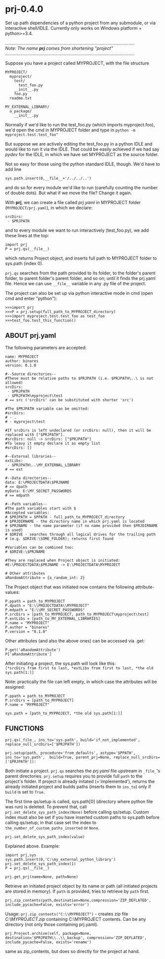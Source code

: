 # prj-0.4.0
Set up path dependencies of a python project from any submodule, or via interactive shell/IDLE.
Currently only works on Windows platform + python>=3.4.

........................................................................................................<br />
_Note: The name **prj** comes from shortening "project"_<br />
........................................................................................................

Suppose you have a project called MYPROJECT, with the file structure

```
MYPROJECT/
  myproject/
    test/
      test_foo.py
    __init__.py
    foo.py
  readme.txt
  
MY_EXTERNAL_LIBRARY/
  a_package/
    __init__.py
```

Normally if we'd like to run the test\_foo.py (which imports myproject.foo),
we'd open the cmd in MYPROJECT folder and type in `python -m myproject.test.test_foo"`

But suppose we are actively editing the test_foo.py in a python IDLE and would like
to run it via the IDLE. That could be easily achieved if we had say _pydev_ for the IDLE, 
in which we have set MYPROJECT as the source folder.

Not so easy for those using the python standard IDLE, though. We'd have to add line

`sys.path.insert(0,__file__+'/../../..')`

and do so for every module we'd like to run (carefully counting the number of double dots). 
But what if we move the file? Change it again.

With __prj__, we can create a file called _prj.yaml_ in MYPROJECT folder (`MYPROJECT/prj.yaml`), 
in which we declare:

```
srcDirs:
 - $PRJPATH
```
  
and to every module we want to run interactively (test_foo.py), we add these lines at the top:

 ```
 import prj
 P = prj.qs(__file__)
 ```
 
which returns Project object, and inserts full path to MYPROJECT folder to sys.path (index 0).

`prj.qs` searches from the path provided to its folder, to the folder's parent folder,
to parent folder's parent folder, and so on; until it finds the prj.yaml file.
Hence we can use `__file__` variable in any .py file of the project.

The project can also be set up via python interactive mode in cmd (open cmd and enter "python"):

```
>>>import prj
>>>P = prj.setup(full_path_to_MYPROJECT_directory)
>>>import myproject.test.test_foo as test_foo
>>>test_foo.test_this_function()
```
 
## ABOUT prj.yaml

The following parameters are accepted:

```
name: MYPROJECT
author: binares
version: 0.1.0

#--Source directories--
#These must be relative paths to $PRJPATH (i.e. $PRJPATH\..\ is not allowed)
srcDirs:
 - $PRJPATH
 - $PRJPATH\myproject\test
# == src ('srcDirs' can be substituted with shorter 'src')
 
#The $PRJPATH variable can be omitted:
#srcDirs:
# - .
# - myproject\test 

#If srcDirs is left undeclared (or srcDirs: null), then it will be replaced with ["$PRJPATH"].
#srcDirs: null -> srcDirs: ["$PRJPATH"]
#To leavy it empty declare it as empty list
#srcDirs: []
 
#--External libraries--
extLibs:
 - $PRJPATH\..\MY_EXTERNAL_LIBRARY
# == ext
 
#--Data directories--
data: E:\PROJECTDATA\$PRJNAME
# == dpath
myData: E:\MY_SECRET_PASSWORDS
# == mdpath

#--Path variables--
#The path variables start with $
#Accepted variables:
# $PRJPATH = $PPATH - full_path_to_MYPROJECT_directory
# $PRJDIRNAME - the directory name in which prj.yaml is located
# $PRJNAME - the name parameter (if no name provided then $PRJDIRNAME is used)
# $DRIVE - searches through all logical drives for the trailing path
# (e.g. $DRIVE:\SOME_FOLDER); returns first found

#Variables can be combined too:
# $DRIVE:\$PRJNAME

#They are replaced when Project object is initiated:
#E:\PROJECTDATA\$PRJNAME -> E:\PROJECTDATA\MYPROJECT

# Other attributes
aRandomAttribute = {a_random_int: 2}
```

The Project object that was initiated now contains the following attribute-values:

```
P.ppath = path_to_MYPROJECT
P.dpath = "E:\\PROJECTDATA\\MYPROJECT"
P.mdpath = "E:\\MY_SECRET_PASSWORDS"
P.srcDirs = [path_to_MYPROJECT, path_to_MYPROJECT\myproject\test]
P.extLibs = [path_to_MY_EXTERNAL_LIBRARIES]
P.name = "MYPROJECT"
P.author = "binares"
P.version = "0.1.0"
```

Other attributes (and also the above ones) can be accessed via .get:

```
P.get('aRandomAttribute')
P['aRandomAttribute']
````

After initiating a project, the sys.path will look like this:<br />
`[*srcDirs from first to last, *extLibs from first to last, *the old sys.path[1:]]`

Note: practically the file can left empty, in which case the attributes will be assigned:<br />
```
P.ppath = path_to_MYPROJECT
P.srcDirs = [path_to_MYPROJECT]
P.name = "MYPROJECT"

sys.path = [path_to_MYPROJECT, *the old sys.path[1:]]
```

## FUNCTIONS

`prj.qs(_file_, ins_to='sys.path', build='if_not_implemented', replace_null_srcDirs=['$PRJPATH'])`

`prj.setup(path, procedure='from_defaults', astype='$PPATH', ins_to='sys.path', 
           build=True, parent_prj=None, replace_null_srcDirs=['$PRJPATH']):`
           
Both initiate a project. `prj.qs` searches the _prj.yaml_ file upstream in `_file_`'s parent directories. `prj.setup` requires you to provide full `path` to the project's folder. If project is already initated (='implemented'), returns the already initiated project and builds paths (inserts them to `ins_to`) only if `build` is set to `True`. 

The first time qs/setup is called, sys.path[0] (directory where python file was run) is deleted. To prevent that, call `prj.set_delete_sys_path_index(None)` before calling qs/setup. Custom index must also be set if you have inserted custom paths to sys.path before calling qs/setup; in that case set the index to `the_number_of_custom_paths_inserted` or `None`.

`prj.set_delete_sys_path_index(value)`

Explained above. Example: 

```
import prj,sys
sys.path.insert(0,'C:\my_external_python_library')
prj.set_delete_sys_path_index(1)
P = prj.qs(__file__)
```

`prj.get_prj(name=None, path=None)`

Retrieve an initiated project object by its name or path (all initiated projects are stored in memory). If `path` is provided, tries to retrieve by `path` first.
          
`prj.zip_contents(path,destination=None,compression='ZIP_DEFLATED',
                 include_pycache=False, exists='error')`
                 
Usage: `prj.zip_contents("C:\\MYPROJECT")` - creates zip file *C:\\MYPROJECT.zip* 
containing C:\\MYPROJECT contents. Can be any directory (not only those containing prj.yaml).
   
`prj.Project.archive(self, package=None, destination='$PRJPATH\\..\\_backup',
                    compression='ZIP_DEFLATED', include_pycache=False,
                    exists='rename')`
                    
same as zip_contents, but does so directly for the project at hand.



